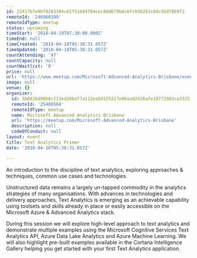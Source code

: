 ```yaml
---
id: 23417b7e9bf8283304c65f51684704cec8dd679bdc6fc936263c84c92d7869f2
remoteId: '246960399'
remoteIdType: meetup
status: upcoming
timeStart: '2018-04-19T07:30:00.000Z'
timeEnd: null
timeCreated: '2018-04-18T05:38:31.057Z'
timeUpdated: '2018-04-18T05:38:31.057Z'
countAttending: '97'
countCapacity: null
countWaitlist: '0'
price: null
url: 'https://www.meetup.com/Microsoft-Advanced-Analytics-Brisbane/events/246960399/'
image: null
venue: {}
organizer:
  id: 3b0826d98b0c213ed20ba77a112ea5d155227e06aad2426afe10772983ca3325
  remoteId: '25488568'
  remoteIdType: meetup
  name: Microsoft Advanced Analytics Brisbane
  url: 'https://meetup.com/Microsoft-Advanced-Analytics-Brisbane'
  description: null
  codeOfConduct: null
layout: event
title: Text Analytics Primer
date: '2018-04-18T05:38:31.057Z'

---
```

<p>An introduction to the discipline of text analytics, exploring approaches &amp; techniques, common use cases and technologies.</p> <p>Unstructured data remains a largely un-tapped commodity in the analytics strategies of many organisations. With advances in technologies and delivery approaches, Text Analytics is emerging as an achievable capability using toolsets and skills already in place or easily accessible on the Microsoft Azure &amp; Advanced Analytics stack.</p> <p>During this session we will explore high-level approach to text analytics and demonstrate multiple examples using the Microsoft Cognitive Services Text Analytics API, Azure Data Lake Analytics and Azure Machine Learning. We will also highlight pre-built examples available in the Cortana Intelligence Gallery helping you get started with your first Text Analytics application.</p>
